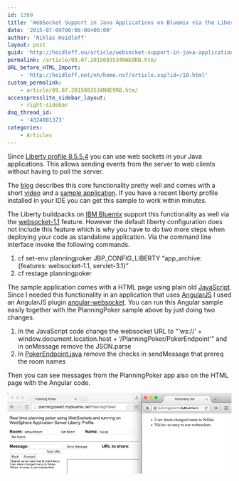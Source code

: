 ```yaml
---
id: 1309
title: 'WebSocket Support in Java Applications on Bluemix via the Liberty Runtime'
date: '2015-07-09T00:00:00+00:00'
author: 'Niklas Heidloff'
layout: post
guid: 'http://heidloff.eu/article/websocket-support-in-java-applications-on-bluemix-via-the-liberty-runtime/'
permalink: /article/09.07.2015083534NHE9RB.htm/
URL_before_HTML_Import:
    - 'http://heidloff.net/nh/home.nsf/article.xsp?id=/10.html'
custom_permalink:
    - article/09.07.2015083534NHE9RB.htm/
accesspresslite_sidebar_layout:
    - right-sidebar
dsq_thread_id:
    - '4324801373'
categories:
    - Articles
---
```


 Since [Liberty profile 8.5.5.4](https://developer.ibm.com/wasdev/blog/2014/12/17/websocket-sample-application/) you can use web sockets in your Java applications. This allows sending events from the server to web clients without having to poll the server.

 The [blog](https://developer.ibm.com/wasdev/blog/2014/12/17/websocket-sample-application/) describes this core functionality pretty well and comes with a short [video](https://www.youtube.com/watch?v=1UkSFRtDiV4) and a [sample application](https://github.com/WASdev/sample.planningpoker). If you have a recent liberty profile installed in your IDE you can get this sample to work within minutes.

 The Liberty buildpacks on [IBM Bluemix](https://bluemix.net/) support this functionality as well via the [websocket-1.1](https://www.ng.bluemix.net/docs/starters/liberty/index.html#libertyfeatures) feature. However the default liberty configuration does not include this feature which is why you have to do two more steps when deploying your code as standalone application. Via the command line interface invoke the following commands.   
 1) cf set-env planningpoker JBP\_CONFIG\_LIBERTY “app\_archive: {features: websocket-1.1, servlet-3.1}”   
 2) cf restage planningpoker

 The sample application comes with a HTML page using plain old [JavaScript](https://github.com/WASdev/sample.planningpoker/blob/master/src/main/webapp/index.html). Since I needed this functionality in an application that uses [AngularJS](https://angularjs.org/) I used an AngularJS plugin [angular-websocket](https://github.com/gdi2290/angular-websocket). You can run this Angular sample easily together with the PlanningPoker sample above by just doing two changes.   
 1) In the JavaScript code change the websocket URL to “‘ws://’ + window.document.location.host + ‘/PlanningPoker/PokerEndpoint'” and in onMessage remove the JSON.parse  
 2) In [PokerEndpoint.java](https://github.com/WASdev/sample.planningpoker/blob/master/src/main/java/wasdev/sample/websocket/planningPoker/PokerEndpoint.java) remove the checks in sendMessage that prereq the room names

 Then you can see messages from the PlanningPoker app also on the HTML page with the Angular code.

![image](/assets/img/2015/07/websockets.png)
